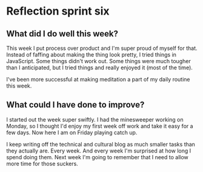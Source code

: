 # Reflection sprint six

## What did I do well this week?
This week I put process over product and I'm super proud of myself for that.
Instead of faffing about making the thing look pretty, I tried things in
JavaScript. Some things didn't work out. Some things were much tougher than I
anticipated, but I tried things and really enjoyed it (most of the time).

I've been more successful at making meditation a part of my daily routine this
week.

## What could I have done to improve?
I started out the week super swiftly. I had the minesweeper working on Monday,
so I thought I'd enjoy my first week off work and take it easy for a few days.
Now here I am on Friday playing catch up.

I keep writing off the technical and cultural blog as much smaller tasks than
they actually are. Every week. And every week I'm surprised at how long I spend
doing them. Next week I'm going to remember that I need to allow more time for
those suckers.
